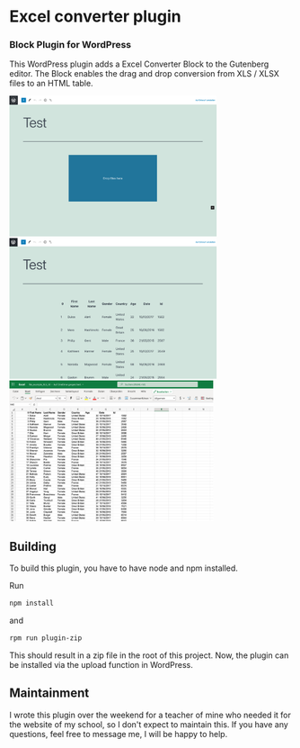 # Excel converter plugin
### Block Plugin for WordPress 
This WordPress plugin adds a Excel Converter Block to the Gutenberg editor. The Block enables the drag and drop conversion from XLS / XLSX files to an HTML table. 

<section>
  <img src="images/View-1.png" height="250"/>
  <img src="images/View-2.png" height="250"/> 
  <img src="images/View-3.png" height="250"/> 
</section>


## Building

To build this plugin, you have to have node and npm installed.

Run 
```sh
npm install
```
and
```sh
rpm run plugin-zip
```
This should result in a zip file in the root of this project. Now, the plugin can be installed via the upload function in WordPress.

## Maintainment

I wrote this plugin over the weekend for a teacher of mine who needed it for the website of my school, so I don't expect to maintain this. If you have any questions, feel free to message me, I will be happy to help. 